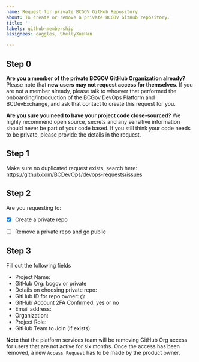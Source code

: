 ```yaml
---
name: Request for private BCGOV GitHub Repository
about: To create or remove a private BCGOV GitHub repository.
title: ''
labels: github-membership
assignees: caggles, ShellyXueHan

---
```


## Step 0

**Are you a member of the private BCGOV GitHub Organization already?**
Please note that **new users may not request access for themselves**. If you are not a member already, please talk to whoever that performed the onboarding/introduction of the BCGov DevOps Platform and BCDevExchange, and ask that contact to create this request for you.

**Are you sure you need to have your project code close-sourced?**
We highly recommend open source, secrets and any sensitive information should never be part of your code based. If you still think your code needs to be private, please provide the details in the request.


## Step 1
Make sure no duplicated request exists, search here:
https://github.com/BCDevOps/devops-requests/issues


## Step 2
Are you requesting to:
- [x] Create a private repo
- [ ] Remove a private repo and go public


## Step 3
Fill out the following fields

* Project Name: 
* GitHub Org: bcgov or private
* Details on choosing private repo: 
* GitHub ID for repo owner: @
* GitHub Account 2FA Confirmed: yes or no
* Email address: 
* Organization: 
* Project Role: 
* GitHub Team to Join (if exists): 


**Note** that the platform services team will be removing GitHub Org access for users that are not active for six months. Once the access has been removed, a new `Access Request` has to be made by the product owner.
